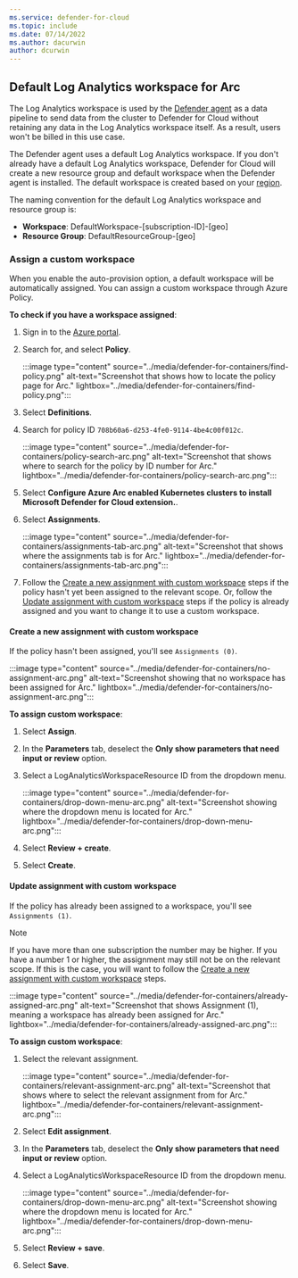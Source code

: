 ```yaml
---
ms.service: defender-for-cloud
ms.topic: include
ms.date: 07/14/2022
ms.author: dacurwin
author: dcurwin
---
```


## Default Log Analytics workspace for Arc

The Log Analytics workspace is used by the [Defender agent](defender-for-cloud-glossary.md#defender-agent) as a data pipeline to send data from the cluster to Defender for Cloud without retaining any data in the Log Analytics workspace itself. As a result, users won't be billed in this use case.

The Defender agent uses a default Log Analytics workspace. If you don't already have a default Log Analytics workspace, Defender for Cloud will create a new resource group and default workspace when the Defender agent is installed. The default workspace is created based on your [region](../faq-data-collection-agents.yml).

The naming convention for the default Log Analytics workspace and resource group is:
- **Workspace**: DefaultWorkspace-\[subscription-ID]-\[geo]
- **Resource Group**: DefaultResourceGroup-\[geo]

### Assign a custom workspace

When you enable the auto-provision option, a default workspace will be automatically assigned. You can assign a custom workspace through Azure Policy.

**To check if you have a workspace assigned**:

1. Sign in to the [Azure portal](https://portal.azure.com).

1. Search for, and select **Policy**.

    :::image type="content" source="../media/defender-for-containers/find-policy.png" alt-text="Screenshot that shows how to locate the policy page for Arc." lightbox="../media/defender-for-containers/find-policy.png":::

1. Select **Definitions**.

1. Search for policy ID `708b60a6-d253-4fe0-9114-4be4c00f012c`.

    :::image type="content" source="../media/defender-for-containers/policy-search-arc.png" alt-text="Screenshot that shows where to search for the policy by ID number for Arc." lightbox="../media/defender-for-containers/policy-search-arc.png":::

1. Select **Configure Azure Arc enabled Kubernetes clusters to install Microsoft Defender for Cloud extension.**.

1. Select **Assignments**.

    :::image type="content" source="../media/defender-for-containers/assignments-tab-arc.png" alt-text="Screenshot that shows where the assignments tab is for Arc." lightbox="../media/defender-for-containers/assignments-tab-arc.png":::

1. Follow the [Create a new assignment with custom workspace](#create-a-new-assignment-with-custom-workspace) steps if the policy hasn't yet been assigned to the relevant scope. Or, follow the [Update assignment with custom workspace](#update-assignment-with-custom-workspace) steps if the policy is already assigned and you want to change it to use a custom workspace.

#### Create a new assignment with custom workspace 

If the policy hasn't been assigned, you'll see `Assignments (0)`.

:::image type="content" source="../media/defender-for-containers/no-assignment-arc.png" alt-text="Screenshot showing that no workspace has been assigned for Arc." lightbox="../media/defender-for-containers/no-assignment-arc.png":::

**To assign custom workspace**:

1. Select **Assign**.

1. In the **Parameters** tab, deselect the **Only show parameters that need input or review** option.

1. Select a LogAnalyticsWorkspaceResource ID from the dropdown menu.

   :::image type="content" source="../media/defender-for-containers/drop-down-menu-arc.png" alt-text="Screenshot showing where the dropdown menu is located for Arc." lightbox="../media/defender-for-containers/drop-down-menu-arc.png"::: 

1. Select **Review + create**.

1. Select **Create**.

#### Update assignment with custom workspace 

If the policy has already been assigned to a workspace, you'll see `Assignments (1)`. 

> [!NOTE]
> If you have more than one subscription the number may be higher. If you have a number 1 or higher, the assignment may still not be on the relevant scope. If this is the case, you will want to follow the [Create a new assignment with custom workspace](#create-a-new-assignment-with-custom-workspace) steps.

:::image type="content" source="../media/defender-for-containers/already-assigned-arc.png" alt-text="Screenshot that shows Assignment (1), meaning a workspace has already been assigned for Arc." lightbox="../media/defender-for-containers/already-assigned-arc.png":::

**To assign custom workspace**:

1. Select the relevant assignment.

    :::image type="content" source="../media/defender-for-containers/relevant-assignment-arc.png" alt-text="Screenshot that shows where to select the relevant assignment from for Arc." lightbox="../media/defender-for-containers/relevant-assignment-arc.png":::

1. Select **Edit assignment**.

1. In the **Parameters** tab, deselect the **Only show parameters that need input or review** option.

1. Select a LogAnalyticsWorkspaceResource ID from the dropdown menu.

   :::image type="content" source="../media/defender-for-containers/drop-down-menu-arc.png" alt-text="Screenshot showing where the dropdown menu is located for Arc." lightbox="../media/defender-for-containers/drop-down-menu-arc.png"::: 

1. Select **Review + save**.

1. Select **Save**.
